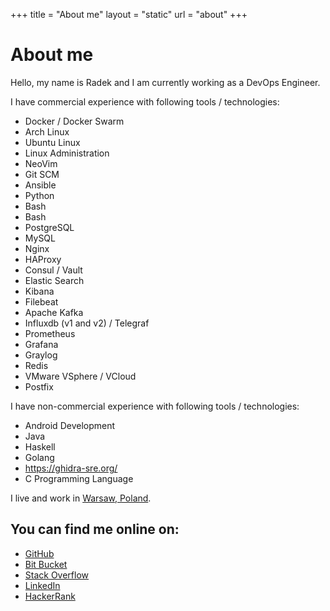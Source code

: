 +++
title = "About me"
layout = "static"
url = "about"
+++

# About me
Hello, my name is Radek and I am currently working as a DevOps Engineer.

I have commercial experience with following tools / technologies:
- Docker / Docker Swarm
- Arch Linux
- Ubuntu Linux
- Linux Administration
- NeoVim
- Git SCM
- Ansible
- Python
- Bash
- Bash
- PostgreSQL
- MySQL
- Nginx
- HAProxy
- Consul / Vault
- Elastic Search
- Kibana
- Filebeat
- Apache Kafka
- Influxdb (v1 and v2) / Telegraf
- Prometheus
- Grafana
- Graylog
- Redis
- VMware VSphere / VCloud
- Postfix

I have non-commercial experience with following tools / technologies:
- Android Development
- Java
- Haskell
- Golang
- https://ghidra-sre.org/
- C Programming Language

I live and work in [Warsaw, Poland](https://tools.wmflabs.org/geohack/geohack.php?pagename=Warsaw&params=52_14_N_21_1_E_region:PL_type:city).

## You can find me online on:
- [GitHub](https://github.com/rzaluska)
- [Bit Bucket](https://bitbucket.org/Panoramix/)
- [Stack Overflow](https://stackoverflow.com/users/8307258/)
- [LinkedIn](https://www.linkedin.com/in/rzaluska/)
- [HackerRank](https://www.hackerrank.com/rzaluska)
